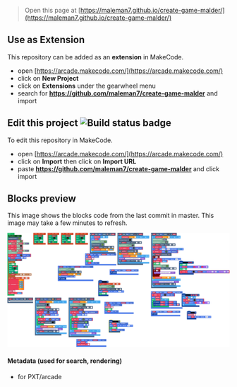 
> Open this page at [https://maleman7.github.io/create-game-malder/](https://maleman7.github.io/create-game-malder/)

## Use as Extension

This repository can be added as an **extension** in MakeCode.

* open [https://arcade.makecode.com/](https://arcade.makecode.com/)
* click on **New Project**
* click on **Extensions** under the gearwheel menu
* search for **https://github.com/maleman7/create-game-malder** and import

## Edit this project ![Build status badge](https://github.com/maleman7/create-game-malder/workflows/MakeCode/badge.svg)

To edit this repository in MakeCode.

* open [https://arcade.makecode.com/](https://arcade.makecode.com/)
* click on **Import** then click on **Import URL**
* paste **https://github.com/maleman7/create-game-malder** and click import

## Blocks preview

This image shows the blocks code from the last commit in master.
This image may take a few minutes to refresh.

![A rendered view of the blocks](https://github.com/maleman7/create-game-malder/raw/master/.github/makecode/blocks.png)

#### Metadata (used for search, rendering)

* for PXT/arcade
<script src="https://makecode.com/gh-pages-embed.js"></script><script>makeCodeRender("{{ site.makecode.home_url }}", "{{ site.github.owner_name }}/{{ site.github.repository_name }}");</script>
